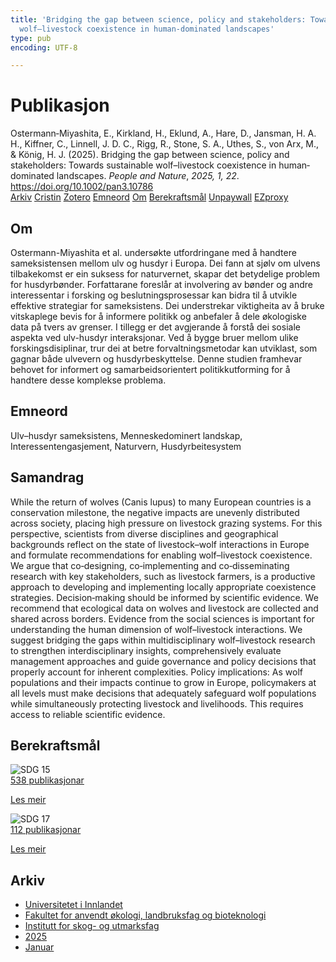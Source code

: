 ```yaml
---
title: 'Bridging the gap between science, policy and stakeholders: Towards sustainable
  wolf–livestock coexistence in human‐dominated landscapes'
type: pub
encoding: UTF-8

---
```

<h1>Publikasjon</h1>
<article id="csl-bib-container-4KT949LA" class="csl-bib-container">
  <div class="csl-bib-body"> <div class="csl-entry">Ostermann‐Miyashita, E., Kirkland, H., Eklund, A., Hare, D., Jansman, H. A. H., Kiffner, C., Linnell, J. D. C., Rigg, R., Stone, S. A., Uthes, S., von Arx, M., &#38; König, H. J. (2025). Bridging the gap between science, policy and stakeholders: Towards sustainable wolf–livestock coexistence in human‐dominated landscapes. <i>People and Nature</i>, <i>2025, 1, 22</i>. <a href="https://doi.org/10.1002/pan3.10786">https://doi.org/10.1002/pan3.10786</a></div> </div>
  <div class="csl-bib-buttons">
    <a href="#taxonomy-article-4KT949LA" alt="archive" class="csl-bib-button">Arkiv</a>
    <a href="https://app.cristin.no/results/show.jsf?id=2347597" alt="Cristin" class="csl-bib-button">Cristin</a>
    <a href="http://zotero.org/groups/5881554/items/4KT949LA" alt="Zotero" class="csl-bib-button">Zotero</a>
    <a href="#keywords-article-4KT949LA" alt="keywords" class="csl-bib-button">Emneord</a>
    <a href="#about-article-4KT949LA" alt="about_pub" class="csl-bib-button">Om</a>
    <a href="#sdg-article-4KT949LA" alt="sdg" class="csl-bib-button">Berekraftsmål</a>
    <a href="https://doi.org/10.1002/pan3.10786" alt="Unpaywall" class="csl-bib-button">Unpaywall</a>
    <a href="https://doi.org/10.1002/pan3.10786" alt="EZproxy" class="csl-bib-button">EZproxy</a>
  </div>
  <div id="csl-bib-meta-container-4KT949LA"></div>
</article>
<div id="csl-bib-meta-4KT949LA" class="csl-bib-meta">
  <article id="about-article-4KT949LA" class="about_pub-article">
    <h1>Om</h1>
    Ostermann-Miyashita et al. undersøkte utfordringane med å handtere sameksistensen mellom ulv og husdyr i Europa. Dei fann at sjølv om ulvens tilbakekomst er ein suksess for naturvernet, skapar det betydelige problem for husdyrbønder. Forfattarane foreslår at involvering av bønder og andre interessentar i forsking og beslutningsprosessar kan bidra til å utvikle effektive strategiar for sameksistens. Dei understrekar viktigheita av å bruke vitskaplege bevis for å informere politikk og anbefaler å dele økologiske data på tvers av grenser. I tillegg er det avgjerande å forstå dei sosiale aspekta ved ulv-husdyr interaksjonar. Ved å bygge bruer mellom ulike forskingsdisiplinar, trur dei at betre forvaltningsmetodar kan utviklast, som gagnar både ulvevern og husdyrbeskyttelse. Denne studien framhevar behovet for informert og samarbeidsorientert politikkutforming for å handtere desse komplekse problema.
  </article>
  <article id="keywords-article-4KT949LA" class="keywords-article">
    <h1>Emneord</h1>
    Ulv–husdyr sameksistens, Menneskedominert landskap, Interessentengasjement, Naturvern, Husdyrbeitesystem
  </article>
  <article id="abstract-article-4KT949LA" class="abstract-article">
    <h1>Samandrag</h1>
    While the return of wolves (Canis lupus) to many European countries is a conservation milestone, the negative impacts are unevenly distributed across society, placing high pressure on livestock grazing systems. For this perspective, scientists from diverse disciplines and geographical backgrounds reflect on the state of livestock–wolf interactions in Europe and formulate recommendations for enabling wolf–livestock coexistence. We argue that co‐designing, co‐implementing and co‐disseminating research with key stakeholders, such as livestock farmers, is a productive approach to developing and implementing locally appropriate coexistence strategies. Decision‐making should be informed by scientific evidence. We recommend that ecological data on wolves and livestock are collected and shared across borders. Evidence from the social sciences is important for understanding the human dimension of wolf–livestock interactions. We suggest bridging the gaps within multidisciplinary wolf–livestock research to strengthen interdisciplinary insights, comprehensively evaluate management approaches and guide governance and policy decisions that properly account for inherent complexities. Policy implications: As wolf populations and their impacts continue to grow in Europe, policymakers at all levels must make decisions that adequately safeguard wolf populations while simultaneously protecting livestock and livelihoods. This requires access to reliable scientific evidence.
  </article>
  <article id="sdg-article-4KT949LA" class="sdg-article">
    <h1>Berekraftsmål</h1>
    <div class="sdg-container"><div id="sdg15" class="sdg">
        <img src="{{< params subfolder >}}images/sdg/sdg15_nn.png" class="image" alt="SDG 15">
        <div class="sdg-overlay">
          <a href="/nn/archive/?key=?sdg=15#archive" class="sdg-publication-count"><span>538</span> publikasjonar</a>
          <p><a href="https://fn.no/om-fn/fns-baerekraftsmaal/livet-paa-land?lang=nno-NO" class="sdg-read-more">Les meir</a></p>
        </div>
      </div> <div id="sdg17" class="sdg">
        <img src="{{< params subfolder >}}images/sdg/sdg17_nn.png" class="image" alt="SDG 17">
        <div class="sdg-overlay">
          <a href="/nn/archive/?key=?sdg=17#archive" class="sdg-publication-count"><span>112</span> publikasjonar</a>
          <p><a href="https://fn.no/om-fn/fns-baerekraftsmaal/samarbeid-for-aa-naa-maalene?lang=nno-NO" class="sdg-read-more">Les meir</a></p>
        </div>
      </div></div>
  </article>
  <article id="taxonomy-article-4KT949LA" class="taxonomy-article">
    <h1>Arkiv</h1>
    <ul>
      <li>
        <a href="/nn/archive/?key=3DCRN523">Universitetet i Innlandet</a>
      </li>
      <li>
        <a href="/nn/archive/?key=T77LXH6D">Fakultet for anvendt økologi, landbruksfag og bioteknologi</a>
      </li>
      <li>
        <a href="/nn/archive/?key=7TRARPE3">Institutt for skog- og utmarksfag</a>
      </li>
      <li>
        <a href="/nn/archive/?key=H5L4MZHE">2025</a>
      </li>
      <li>
        <a href="/nn/archive/?key=Z4NRWY2R">Januar</a>
      </li>
    </ul>
  </article>
</div>
